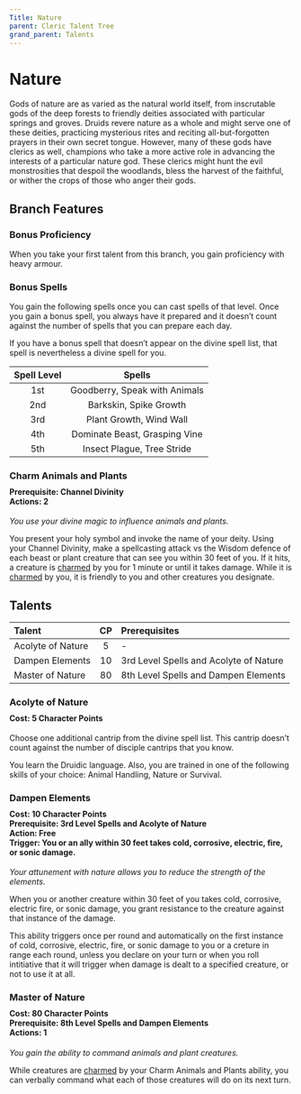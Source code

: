 ```yaml
---
Title: Nature
parent: Cleric Talent Tree
grand_parent: Talents
---
```

 
# Nature
Gods of nature are as varied as the natural world itself, from inscrutable gods of the deep forests to friendly deities associated with particular springs and groves. Druids revere nature as a whole and might serve one of these deities, practicing mysterious rites and reciting all-but-forgotten prayers in their own secret tongue. However, many of these gods have clerics as well, champions who take a more active role in advancing the interests of a particular nature god. These clerics might hunt the evil monstrosities that despoil the woodlands, bless the harvest of the faithful, or wither the crops of those who anger their gods.

## Branch Features
 
### Bonus Proficiency
When you take your first talent from this branch, you gain proficiency with heavy armour.

### Bonus Spells
You gain the following spells once you can cast spells of that level. Once you gain a bonus spell, you always have it prepared and it doesn’t count against the number of spells that you can prepare each day.

If you have a bonus spell that doesn’t appear on the divine spell list, that spell is nevertheless a divine spell for you.
 
| Spell Level | Spells |
|:-----------:|:------:|
| 1st | Goodberry, Speak with Animals |
| 2nd | Barkskin, Spike Growth | 
| 3rd | Plant Growth, Wind Wall | 
| 4th | Dominate Beast, Grasping Vine | 
| 5th | Insect Plague, Tree Stride | 

### Charm Animals and Plants

<div style="margin-top:-10px;"></div>
 
#### **Prerequisite:** Channel Divinity<br>**Actions:** 2
*You use your divine magic to influence animals and plants.* 

You present your holy symbol and invoke the name of your deity. Using your Channel Divinity, make a spellcasting attack vs the Wisdom defence of each beast or plant creature that can see you within 30 feet of you. If it hits, a creature is [charmed](https://stormchaserroleplaying.com/stormchaserRPG/Conditions/Charmed/) by you for 1 minute or until it takes damage. While it is [charmed](https://stormchaserroleplaying.com/stormchaserRPG/Conditions/Charmed/) by you, it is friendly to you and other creatures you designate.

## Talents
 
| Talent | CP | Prerequisites |
|:-------|:--:|:--------------|
| Acolyte of Nature | 5  | - |  
| Dampen Elements   | 10 | 3rd Level Spells and Acolyte of Nature  |  
| Master of Nature  | 80 | 8th Level Spells and Dampen Elements |  

### Acolyte of Nature 
 
<div style="margin-top:-10px;"></div>
 
#### **Cost:** 5 Character Points
Choose one additional cantrip from the divine spell list. This cantrip doesn’t count against the number of disciple cantrips that you know. 

You learn the Druidic language. Also, you are trained in one of the following skills of your choice: Animal Handling, Nature or Survival.

### Dampen Elements
 
<div style="margin-top:-10px;"></div>
 
#### **Cost:** 10 Character Points<br>**Prerequisite:** 3rd Level Spells and Acolyte of Nature<br>**Action:** Free<br>**Trigger:** You or an ally within 30 feet takes cold, corrosive, electric, fire, or sonic damage.
*Your attunement with nature allows you to reduce the strength of the elements.*

When you or another creature within 30 feet of you takes cold, corrosive, electric fire, or sonic damage, you grant resistance to the creature against that instance of the damage. 

This ability triggers once per round and automatically on the first instance of cold, corrosive, electric, fire, or sonic damage to you or a creture in range each round, unless you declare on your turn or when you roll intitiative that it will trigger when damage is dealt to a specified creature, or not to use it at all. 

### Master of Nature
 
<div style="margin-top:-10px;"></div>
 
#### **Cost:** 80 Character Points<br>**Prerequisite:** 8th Level Spells and Dampen Elements<br>**Actions:** 1
*You gain the ability to command animals and plant creatures.* 

While creatures are [charmed](https://stormchaserroleplaying.com/stormchaserRPG/Conditions/Charmed/) by your Charm Animals and Plants ability, you can verbally command what each of those creatures will do on its next turn.
